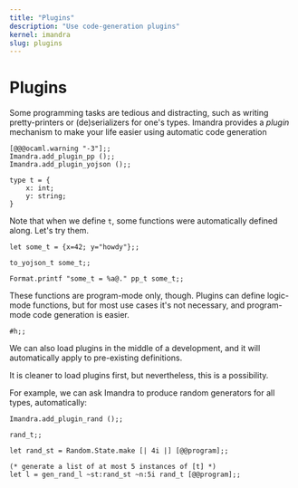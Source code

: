 ```yaml
---
title: "Plugins"
description: "Use code-generation plugins"
kernel: imandra
slug: plugins
---
```


# Plugins


Some programming tasks are tedious and distracting, such as writing pretty-printers or (de)serializers for one's types. Imandra provides a *plugin* mechanism to make your life easier using automatic code generation

```{.imandra .input}
[@@@ocaml.warning "-3"];;
Imandra.add_plugin_pp ();;
Imandra.add_plugin_yojson ();;
```

```{.imandra .input}
type t = {
    x: int;
    y: string;
}
```

Note that when we define `t`, some functions were automatically defined along. Let's try them.

```{.imandra .input}
let some_t = {x=42; y="howdy"};;

to_yojson_t some_t;;

Format.printf "some_t = %a@." pp_t some_t;;
```

These functions are program-mode only, though. Plugins can define logic-mode functions, but for most use cases it's not necessary, and program-mode code generation is easier.

```{.imandra .input}
#h;;
```

We can also load plugins in the middle of a development, and it will automatically apply to pre-existing definitions.

It is cleaner to load plugins first, but nevertheless, this is a possibility.

For example, we can ask Imandra to produce random generators for all types, automatically:

```{.imandra .input}
Imandra.add_plugin_rand ();;
```

```{.imandra .input}
rand_t;;

let rand_st = Random.State.make [| 4i |] [@@program];;

(* generate a list of at most 5 instances of [t] *)
let l = gen_rand_l ~st:rand_st ~n:5i rand_t [@@program];;
```
